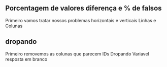 
## Porcentagem de valores diferença e % de falsos

Primeiro vamos tratar nossos problemas horizontais e verticais
Linhas e Colunas

## dropando 
Primeiro removemos as colunas que parecem IDs
Dropando Variavel resposta em branco

